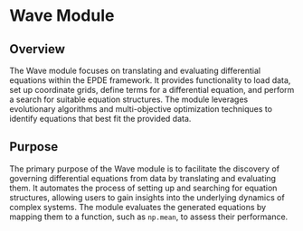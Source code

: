 # Wave Module

## Overview

The Wave module focuses on translating and evaluating differential equations within the EPDE framework. It provides functionality to load data, set up coordinate grids, define terms for a differential equation, and perform a search for suitable equation structures. The module leverages evolutionary algorithms and multi-objective optimization techniques to identify equations that best fit the provided data.

## Purpose

The primary purpose of the Wave module is to facilitate the discovery of governing differential equations from data by translating and evaluating them. It automates the process of setting up and searching for equation structures, allowing users to gain insights into the underlying dynamics of complex systems. The module evaluates the generated equations by mapping them to a function, such as `np.mean`, to assess their performance.
